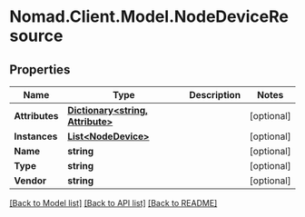 # Nomad.Client.Model.NodeDeviceResource

## Properties

Name | Type | Description | Notes
------------ | ------------- | ------------- | -------------
**Attributes** | [**Dictionary&lt;string, Attribute&gt;**](Attribute.md) |  | [optional] 
**Instances** | [**List&lt;NodeDevice&gt;**](NodeDevice.md) |  | [optional] 
**Name** | **string** |  | [optional] 
**Type** | **string** |  | [optional] 
**Vendor** | **string** |  | [optional] 

[[Back to Model list]](../README.md#documentation-for-models) [[Back to API list]](../README.md#documentation-for-api-endpoints) [[Back to README]](../README.md)

